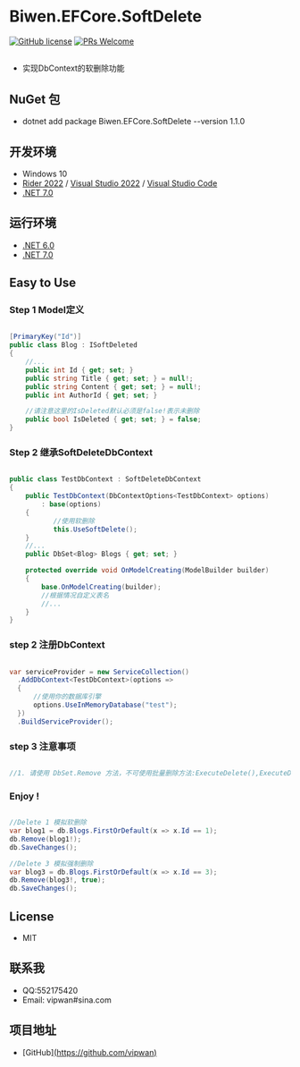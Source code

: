 # Biwen.EFCore.SoftDelete

[![GitHub license](https://img.shields.io/badge/license-MIT-blue.svg)](https://github.com/vipwan/Biwen.EFCore.SoftDelete/blob/master/LICENSE.txt) 
[![PRs Welcome](https://img.shields.io/badge/PRs-welcome-brightgreen.svg)](https://github.com/vipwan/Biwen.EFCore.SoftDelete/pulls) 

## 
- 实现DbContext的软删除功能


## NuGet 包

- dotnet add package Biwen.EFCore.SoftDelete --version 1.1.0


## 开发环境

* Windows 10
* [Rider 2022](https://www.jetbrains.com/rider) / [Visual Studio 2022](https://visualstudio.microsoft.com) / [Visual Studio Code](https://code.visualstudio.com)
* [.NET 7.0](https://dotnet.microsoft.com/download/dotnet/7.0)
  

## 运行环境
- [.NET 6.0](https://dotnet.microsoft.com/download/dotnet/6.0)
- [.NET 7.0](https://dotnet.microsoft.com/download/dotnet/7.0)

## Easy to Use


### Step 1 Model定义


```csharp

[PrimaryKey("Id")]
public class Blog : ISoftDeleted
{
    //...
    public int Id { get; set; }
    public string Title { get; set; } = null!;
    public string Content { get; set; } = null!;
    public int AuthorId { get; set; }

    //请注意这里的IsDeleted默认必须是false!表示未删除
    public bool IsDeleted { get; set; } = false;
}

```

### Step 2  继承SoftDeleteDbContext

```csharp

public class TestDbContext : SoftDeleteDbContext
{
	public TestDbContext(DbContextOptions<TestDbContext> options)
		: base(options)
	{
           //使用软删除
           this.UseSoftDelete();
	}
    //...
	public DbSet<Blog> Blogs { get; set; }

	protected override void OnModelCreating(ModelBuilder builder)
	{
		base.OnModelCreating(builder);
		//根据情况自定义表名
        //...
	}
}

```

### step 2 注册DbContext


  ```csharp

var serviceProvider = new ServiceCollection()
    .AddDbContext<TestDbContext>(options =>
    {
	    //使用你的数据库引擎
        options.UseInMemoryDatabase("test");
    })
    .BuildServiceProvider();

   ```

### step 3 注意事项

```csharp

//1. 请使用 DbSet.Remove 方法，不可使用批量删除方法:ExecuteDelete(),ExecuteDeleteAsync()


```


### Enjoy ! 

```csharp

//Delete 1 模拟软删除
var blog1 = db.Blogs.FirstOrDefault(x => x.Id == 1);
db.Remove(blog1!);
db.SaveChanges();

//Delete 3 模拟强制删除
var blog3 = db.Blogs.FirstOrDefault(x => x.Id == 3);
db.Remove(blog3!, true);
db.SaveChanges();

```



## License 
- MIT

## 联系我
- QQ:552175420
- Email: vipwan#sina.com

## 项目地址

- [GitHub][(https://github.com/vipwan)](https://github.com/vipwan/Biwen.Settings)
